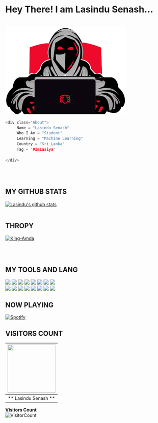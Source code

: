 # Hey There!     I am Lasindu Senash...
<br>
<img src="https://github.com/rixon-cochi/rixon-cochi/raw/main/IMG/Hack-This-SIte-Basic-9-ngr-5QXatUvRfM.gif" style="max-width:75%;">
<br>


```rust
<div class="About">
     Name = "Lasindu Senash"
     Who I Am = "Student"
     Learning = "Machine Learning"
     Country = "Sri Lanka"
     Tag = '#ImLasiya'
     
</div>
     
```
<br>

## MY GITHUB STATS <br>
 <a href="https://github.com/ImLasiya/handle-path-oz">
    <img align="center" alt=" Lasindu's github stats" src="https://github-readme-stats.vercel.app/api?username=ImLasiya&show_icons=true&theme=midnight-purple" />
  </a>
<br>
<br>
  
## THROPY
<p> <a href="https://github.com/ImLasiya"><img src="https://github-profile-trophy.vercel.app/?username=ImLasiya&no-bg=true" alt="King-Amda" /></a> </p>
<br><br>

## MY TOOLS AND LANG
<p align ="left">
<a href="https://aws.amazon.com" target="_blank"><img src="https://img.icons8.com/color/48/000000/amazon-web-services.png"/></a>
<a href="https://cloud.google.com" target="_blank"><img src="https://img.icons8.com/fluency/48/000000/google-cloud.png"/></a>
<a href="https://heroku.com" target="_blank"><img src="https://img.icons8.com/color/48/000000/heroku.png"/></a>
<a href="https://www.linux.org" target="_blank"><img src="https://img.icons8.com/color/48/000000/linux--v1.png"/></a>
<a href="https://www.mongodb.com" target="_blank"><img src="https://img.icons8.com/color/48/000000/mongodb.png"/></a>
<a href="https://redis.io" target="_blank"><img src="https://img.icons8.com/color/48/000000/redis.png"/></a>
<a href="portal.azure.com" target="_blank"><img src="https://img.icons8.com/color/48/000000/azure.png"/></a>
<a href="https://www.w3.org/html" target="_blank"><img src="https://img.icons8.com/color/48/000000/github.png"/></a>
<br>
<a href="https://www.w3.org/html" target="_blank"><img src="https://img.icons8.com/color/48/000000/html--v1.png"/></a>
<a href="https://www.python.org" target="_blank"><img src="https://img.icons8.com/color/48/000000/python--v1.png"/></a>
<a href="https://www.python.org" target="_blank"><img src="https://img.icons8.com/color/48/000000/javascript.png"/></a>
<a href="https://www.python.org" target="_blank"><img src="https://img.icons8.com/color/48/000000/golang.png"/></a>
<a href="https://www.python.org" target="_blank"><img src="https://img.icons8.com/color/48/000000/api.png"/></a>
<a href="https://www.python.org" target="_blank"><img src="https://img.icons8.com/color/48/000000/php--v1.png"/></a>
<a href="https://www.python.org" target="_blank"><img src="https://img.icons8.com/color/48/000000/vpn.png"/></a>
<a href="https://www.python.org" target="_blank"><img src="https://img.icons8.com/color/48/000000/server.png"/></a>
  
## NOW PLAYING
[![Spotify](https://novatorem.vercel.app/api/spotify)](https://spotify.com/)
     
     
## VISITORS COUNT
<!-- Your badges
You can use the website to generate badges: https://shields.io/
-->
| <a href="https://github.com/Imlasiya"><img src="https://telegra.ph/file/5ef5aea139b94cc6d3bec.jpg" width="150px" height="150px" /></a> |
|:---------------------------------------------------------------------------------------------------------------------------------------: |
|       ** Lasindu Senash **
                                                             
                                                              
 **Visitors Count**  
![VisitorCount](https://profile-counter.glitch.me/{ImLasiya}/count.svg) 
                                                             
 
      
